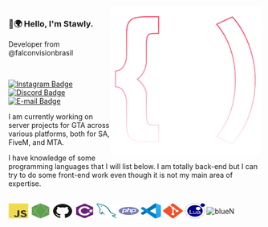 <img src="logo.svg" width="300px" min-width="300px" max-width="300px" align="right" alt="Stawly">

### 👋🌍 Hello, I'm Stawly.
<p>Developer from @falconvisionbrasil</p>
</br>

[![Instagram Badge](https://img.shields.io/badge/-@deathstaw-00875f?style=flat-square&labelColor=00875f&logo=instagram&logoColor=white&link=https://instagram.com/deathstaw)](https://instagram.com/deathstaw) 
[![Discord Badge](https://img.shields.io/badge/-ostawly-00875f?style=flat-square&labelColor=00875f&logo=discord&logoColor=white&link=https://discord.com/users/1231641424911663124)](https://discord.com/users/1231641424911663124) 
[![E-mail Badge](https://img.shields.io/badge/-stawlydev@outlook.com-00875f?style=flat-square&labelColor=00875f&logo=gmail&logoColor=white&link=mailto:stawlydev@outlook.com)](mailto:stawlydev@outlook.com) 

I am currently working on server projects for GTA across various platforms, both for SA, FiveM, and MTA.

I have knowledge of some programming languages that I will list below. I am totally back-end but I can try to do some front-end work even though it is not my main area of expertise.

<div style="display: inline_block"><br>
  <img align="center" alt="blueN" height="30" width="40" src="https://raw.githubusercontent.com/devicons/devicon/master/icons/javascript/javascript-original.svg">
  <img align="center" alt="blueN" height="30" width="40" src="https://raw.githubusercontent.com/devicons/devicon/master/icons/nodejs/nodejs-plain.svg">
  <img align="center" alt="blueN" height="30" width="40" src="https://raw.githubusercontent.com/devicons/devicon/master/icons/github/github-original.svg">
  <img align="center" alt="blueN" height="30" width="40" src="https://raw.githubusercontent.com/devicons/devicon/master/icons/csharp/csharp-plain.svg">
  <img align="center" alt="blueN" height="30" width="40" src="https://github.com/devicons/devicon/blob/master/icons/mysql/mysql-original.svg">
  <img align="center" alt="blueN" height="30" width="40" src="https://github.com/devicons/devicon/blob/master/icons/php/php-plain.svg">
  <img align="center" alt="blueN" height="30" width="40" src="https://github.com/devicons/devicon/blob/master/icons/vscode/vscode-original.svg">
  <img align="center" alt="blueN" height="30" width="40" src="https://github.com/devicons/devicon/blob/master/icons/git/git-plain.svg">
  <img align="center" alt="blueN" height="30" width="40" src="https://github.com/devicons/devicon/blob/master/icons/lua/lua-plain.svg">
  <img align="center" alt="blueN" height="30" width="40" src="https://i.imgur.com/VJLHjfM.png">
